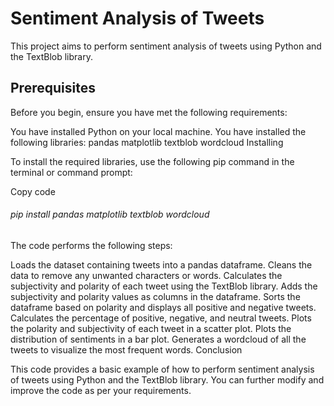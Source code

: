 # Sentiment Analysis of Tweets

This project aims to perform sentiment analysis of tweets using Python and the TextBlob library.

## Prerequisites
Before you begin, ensure you have met the following requirements:

You have installed Python on your local machine.
You have installed the following libraries:
pandas
matplotlib
textblob
wordcloud
Installing

To install the required libraries, use the following pip command in the terminal or command prompt:

Copy code
###### pip install pandas matplotlib textblob wordcloud

The code performs the following steps:

Loads the dataset containing tweets into a pandas dataframe.
Cleans the data to remove any unwanted characters or words.
Calculates the subjectivity and polarity of each tweet using the TextBlob library.
Adds the subjectivity and polarity values as columns in the dataframe.
Sorts the dataframe based on polarity and displays all positive and negative tweets.
Calculates the percentage of positive, negative, and neutral tweets.
Plots the polarity and subjectivity of each tweet in a scatter plot.
Plots the distribution of sentiments in a bar plot.
Generates a wordcloud of all the tweets to visualize the most frequent words.
Conclusion

This code provides a basic example of how to perform sentiment analysis of tweets using Python and the TextBlob library. You can further modify and improve the code as per your requirements.
